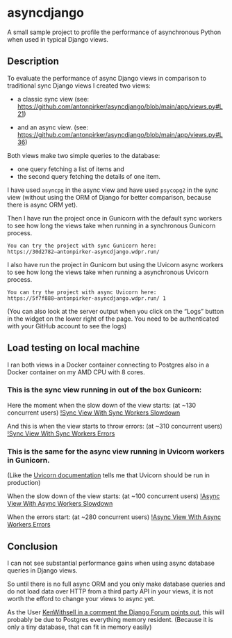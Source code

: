 # asyncdjango

A small sample project to profile the performance of asynchronous Python when used in typical Django views.

## Description


To evaluate the performance of async Django views in comparison to traditional sync Django views I created two views:

* a classic sync view
  (see: https://github.com/antonpirker/asyncdjango/blob/main/app/views.py#L21)

* and an async view.
  (see: https://github.com/antonpirker/asyncdjango/blob/main/app/views.py#L36)

Both views make two simple queries to the database:
* one query fetching a list of items and
* the second query fetching the details of one item.

I have used `asyncpg` in the async view and have used `psycopg2` in the sync view (without using the ORM of Django for better comparison, because there is async ORM yet).

Then I have run the project once in Gunicorn with the default sync workers to see how long the views take when running in a synchronous Gunicorn process.

    You can try the project with sync Gunicorn here:
    https://30d2782–antonpirker-asyncdjango.wdpr.run/

I also have run the project in Gunicorn but using the Uvicorn async workers to see how long the views take when running a asynchronous Uvicorn process.

    You can try the project with async Uvicorn here:
    https://5f7f888–antonpirker-asyncdjango.wdpr.run/ 1

(You can also look at the server output when you click on the “Logs” button in the widget on the lower right of the page. You need to be authenticated with your GitHub account to see the logs)

## Load testing on local machine

I ran both views in a Docker container connecting to Postgres also in a Docker container on my AMD CPU with 8 cores.

### This is the sync view running in out of the box Gunicorn:

Here the moment when the slow down of the view starts: (at ~130 concurrent users)
[!Sync View With Sync Workers Slowdown](documentation/screenshots/sync-view-sync-workers-slowdown.png)

And this is when the view starts to throw errors: (at ~310 concurrent users)
[!Sync View With Sync Workers Errors](documentation/screenshots/sync-view-sync-workers-erros.png)

### This is the same for the async view running in Uvicorn workers in Gunicorn.

(Like the [Uvicorn documentation](https://www.uvicorn.org/deployment/) tells me that Uvicorn should be run in production)

When the slow down of the view starts: (at ~100 concurrent users)
[!Async View With Async Workers Slowdown](documentation/screenshots/async-view-async-workers-slowdown.png)

When the errors start: (at ~280 concurrent users)
[!Async View With Async Workers Errors](documentation/screenshots/async-view-async-workers-erros.png)


## Conclusion

I can not see substantial performance gains when using async database queries in Django views.

So until there is no full async ORM and you only make database queries and do not load data over HTTP from a third party API in your views, it is not worth the efford to change your views to async yet.

As the User [KenWithsell in a comment the Django Forum points out](https://forum.djangoproject.com/t/evaluation-of-performance-of-async-views-they-suck/8788/), this will probably be due to Postgres everything memory resident. (Because it is only a tiny database, that can fit in memory easily)